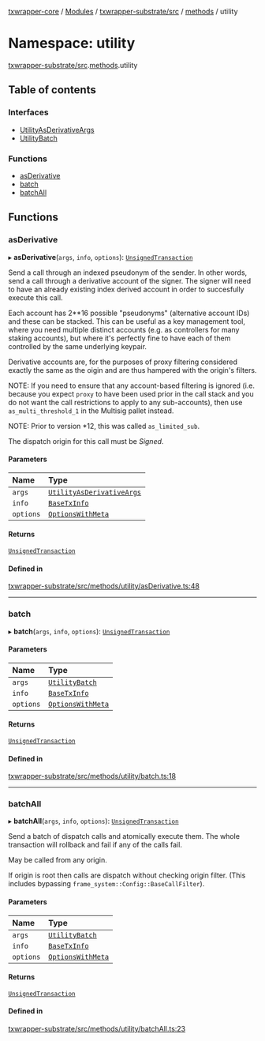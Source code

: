 [txwrapper-core](../README.md) / [Modules](../modules.md) / [txwrapper-substrate/src](txwrapper_substrate_src.md) / [methods](txwrapper_substrate_src.methods.md) / utility

# Namespace: utility

[txwrapper-substrate/src](txwrapper_substrate_src.md).[methods](txwrapper_substrate_src.methods.md).utility

## Table of contents

### Interfaces

- [UtilityAsDerivativeArgs](../interfaces/txwrapper_substrate_src.methods.utility.UtilityAsDerivativeArgs.md)
- [UtilityBatch](../interfaces/txwrapper_substrate_src.methods.utility.UtilityBatch.md)

### Functions

- [asDerivative](txwrapper_substrate_src.methods.utility.md#asderivative)
- [batch](txwrapper_substrate_src.methods.utility.md#batch)
- [batchAll](txwrapper_substrate_src.methods.utility.md#batchall)

## Functions

### asDerivative

▸ **asDerivative**(`args`, `info`, `options`): [`UnsignedTransaction`](../interfaces/txwrapper_core_src.UnsignedTransaction.md)

Send a call through an indexed pseudonym of the sender. In other words, send a call through a
derivative account of the signer. The signer will need to have an already existing index derived
account in order to succesfully execute this call.

Each account has 2**16 possible "pseudonyms" (alternative account IDs) and these can be
stacked. This can be useful as a key management tool, where you need multiple distinct accounts
(e.g. as controllers for many staking accounts), but where it's perfectly fine to have each of
them controlled by the same underlying keypair.

Derivative accounts are, for the purposes of proxy filtering considered exactly
the same as the oigin and are thus hampered with the origin's filters.

NOTE: If you need to ensure that any account-based filtering is ignored (i.e.
because you expect `proxy` to have been used prior in the call stack and you do not want
the call restrictions to apply to any sub-accounts), then use `as_multi_threshold_1`
in the Multisig pallet instead.

NOTE: Prior to version *12, this was called `as_limited_sub`.

The dispatch origin for this call must be _Signed_.

#### Parameters

| Name | Type |
| :------ | :------ |
| `args` | [`UtilityAsDerivativeArgs`](../interfaces/txwrapper_substrate_src.methods.utility.UtilityAsDerivativeArgs.md) |
| `info` | [`BaseTxInfo`](../interfaces/txwrapper_core_src.BaseTxInfo.md) |
| `options` | [`OptionsWithMeta`](../interfaces/txwrapper_core_src.OptionsWithMeta.md) |

#### Returns

[`UnsignedTransaction`](../interfaces/txwrapper_core_src.UnsignedTransaction.md)

#### Defined in

[txwrapper-substrate/src/methods/utility/asDerivative.ts:48](https://github.com/paritytech/txwrapper-core/blob/a0283d9/packages/txwrapper-substrate/src/methods/utility/asDerivative.ts#L48)

___

### batch

▸ **batch**(`args`, `info`, `options`): [`UnsignedTransaction`](../interfaces/txwrapper_core_src.UnsignedTransaction.md)

#### Parameters

| Name | Type |
| :------ | :------ |
| `args` | [`UtilityBatch`](../interfaces/txwrapper_substrate_src.methods.utility.UtilityBatch.md) |
| `info` | [`BaseTxInfo`](../interfaces/txwrapper_core_src.BaseTxInfo.md) |
| `options` | [`OptionsWithMeta`](../interfaces/txwrapper_core_src.OptionsWithMeta.md) |

#### Returns

[`UnsignedTransaction`](../interfaces/txwrapper_core_src.UnsignedTransaction.md)

#### Defined in

[txwrapper-substrate/src/methods/utility/batch.ts:18](https://github.com/paritytech/txwrapper-core/blob/a0283d9/packages/txwrapper-substrate/src/methods/utility/batch.ts#L18)

___

### batchAll

▸ **batchAll**(`args`, `info`, `options`): [`UnsignedTransaction`](../interfaces/txwrapper_core_src.UnsignedTransaction.md)

Send a batch of dispatch calls and atomically execute them.
The whole transaction will rollback and fail if any of the calls fail.

May be called from any origin.

If origin is root then calls are dispatch without checking origin filter.
(This includes bypassing `frame_system::Config::BaseCallFilter`).

#### Parameters

| Name | Type |
| :------ | :------ |
| `args` | [`UtilityBatch`](../interfaces/txwrapper_substrate_src.methods.utility.UtilityBatch.md) |
| `info` | [`BaseTxInfo`](../interfaces/txwrapper_core_src.BaseTxInfo.md) |
| `options` | [`OptionsWithMeta`](../interfaces/txwrapper_core_src.OptionsWithMeta.md) |

#### Returns

[`UnsignedTransaction`](../interfaces/txwrapper_core_src.UnsignedTransaction.md)

#### Defined in

[txwrapper-substrate/src/methods/utility/batchAll.ts:23](https://github.com/paritytech/txwrapper-core/blob/a0283d9/packages/txwrapper-substrate/src/methods/utility/batchAll.ts#L23)
